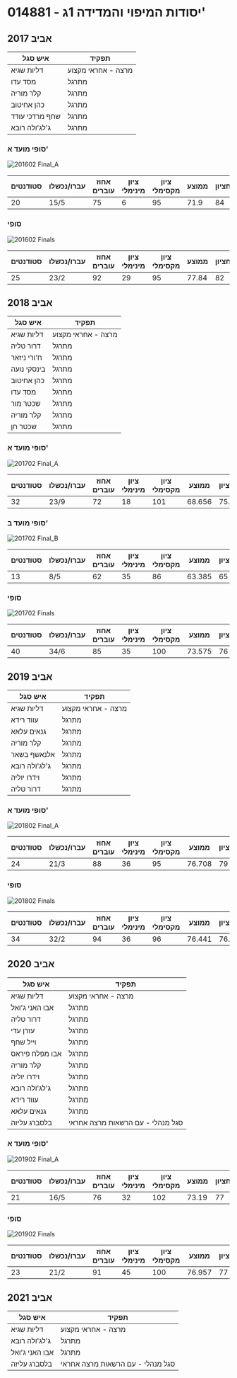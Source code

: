# 014881 - יסודות המיפוי והמדידה 1ג'

## אביב 2017

| איש סגל | תפקיד |
| ---- | ---- |
| דליות שגיא | מרצה - אחראי מקצוע |
| מסד עדו | מתרגל |
| קלר מוריה | מתרגל |
| כהן אחיטוב | מתרגל |
| שחף מרדכי עודד | מתרגל |
| ג'לג'ולה רובא | מתרגל |

### סופי מועד א'

![201602 Final_A](201602/Final_A.png)

| סטודנטים | עברו/נכשלו | אחוז עוברים | ציון מינימלי | ציון מקסימלי | ממוצע | חציון |
| ---- | ---- | ---- | ---- | ---- | ---- | ---- |
| 20 | 15/5 | 75 | 6 | 95 | 71.9 | 84 |

### סופי

![201602 Finals](201602/Finals.png)

| סטודנטים | עברו/נכשלו | אחוז עוברים | ציון מינימלי | ציון מקסימלי | ממוצע | חציון |
| ---- | ---- | ---- | ---- | ---- | ---- | ---- |
| 25 | 23/2 | 92 | 29 | 95 | 77.84 | 82 |

## אביב 2018

| איש סגל | תפקיד |
| ---- | ---- |
| דליות שגיא | מרצה - אחראי מקצוע |
| דרור טליה | מתרגל |
| ח'ורי ניזאר | מתרגל |
| בינסקי נועה | מתרגל |
| כהן אחיטוב | מתרגל |
| מסד עדו | מתרגל |
| שכטר מור | מתרגל |
| קלר מוריה | מתרגל |
| שכטר חן | מתרגל |

### סופי מועד א'

![201702 Final_A](201702/Final_A.png)

| סטודנטים | עברו/נכשלו | אחוז עוברים | ציון מינימלי | ציון מקסימלי | ממוצע | חציון |
| ---- | ---- | ---- | ---- | ---- | ---- | ---- |
| 32 | 23/9 | 72 | 18 | 101 | 68.656 | 75.5 |

### סופי מועד ב'

![201702 Final_B](201702/Final_B.png)

| סטודנטים | עברו/נכשלו | אחוז עוברים | ציון מינימלי | ציון מקסימלי | ממוצע | חציון |
| ---- | ---- | ---- | ---- | ---- | ---- | ---- |
| 13 | 8/5 | 62 | 35 | 86 | 63.385 | 65 |

### סופי

![201702 Finals](201702/Finals.png)

| סטודנטים | עברו/נכשלו | אחוז עוברים | ציון מינימלי | ציון מקסימלי | ממוצע | חציון |
| ---- | ---- | ---- | ---- | ---- | ---- | ---- |
| 40 | 34/6 | 85 | 35 | 100 | 73.575 | 76 |

## אביב 2019

| איש סגל | תפקיד |
| ---- | ---- |
| דליות שגיא | מרצה - אחראי מקצוע |
| עווד רידא | מתרגל |
| גנאים עלאא | מתרגל |
| קלר מוריה | מתרגל |
| אלנאשף בשאר | מתרגל |
| ג'לג'ולה רובא | מתרגל |
| וידרו יוליה | מתרגל |
| דרור טליה | מתרגל |

### סופי מועד א'

![201802 Final_A](201802/Final_A.png)

| סטודנטים | עברו/נכשלו | אחוז עוברים | ציון מינימלי | ציון מקסימלי | ממוצע | חציון |
| ---- | ---- | ---- | ---- | ---- | ---- | ---- |
| 24 | 21/3 | 88 | 36 | 95 | 76.708 | 79 |

### סופי

![201802 Finals](201802/Finals.png)

| סטודנטים | עברו/נכשלו | אחוז עוברים | ציון מינימלי | ציון מקסימלי | ממוצע | חציון |
| ---- | ---- | ---- | ---- | ---- | ---- | ---- |
| 34 | 32/2 | 94 | 36 | 96 | 76.441 | 76.5 |

## אביב 2020

| איש סגל | תפקיד |
| ---- | ---- |
| דליות שגיא | מרצה - אחראי מקצוע |
| אבו האני ג'ואל | מתרגל |
| דרור טליה | מתרגל |
| עזרן עדי | מתרגל |
| וייל שחף | מתרגל |
| אבו מפלח פיראס | מתרגל |
| קלר מוריה | מתרגל |
| וידרו יוליה | מתרגל |
| ג'לג'ולה רובא | מתרגל |
| עווד רידא | מתרגל |
| גנאים עלאא | מתרגל |
| בלסברג עליזה | סגל מנהלי - עם הרשאות מרצה אחראי |

### סופי מועד א'

![201902 Final_A](201902/Final_A.png)

| סטודנטים | עברו/נכשלו | אחוז עוברים | ציון מינימלי | ציון מקסימלי | ממוצע | חציון |
| ---- | ---- | ---- | ---- | ---- | ---- | ---- |
| 21 | 16/5 | 76 | 32 | 102 | 73.19 | 77 |

### סופי

![201902 Finals](201902/Finals.png)

| סטודנטים | עברו/נכשלו | אחוז עוברים | ציון מינימלי | ציון מקסימלי | ממוצע | חציון |
| ---- | ---- | ---- | ---- | ---- | ---- | ---- |
| 23 | 21/2 | 91 | 45 | 100 | 76.957 | 77 |

## אביב 2021

| איש סגל | תפקיד |
| ---- | ---- |
| דליות שגיא | מרצה - אחראי מקצוע |
| ג'לג'ולה רובא | מתרגל |
| אבו האני ג'ואל | מתרגל |
| בלסברג עליזה | סגל מנהלי - עם הרשאות מרצה אחראי |

